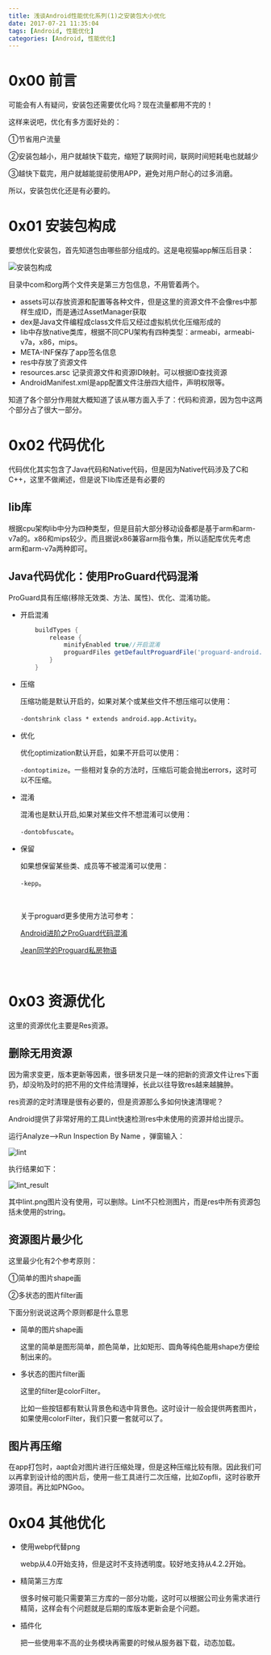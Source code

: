 ```yaml
---
title: 浅谈Android性能优化系列(1)之安装包大小优化
date: 2017-07-21 11:35:04
tags: [Android, 性能优化]
categories: [Android, 性能优化]
---
```


# 0x00 前言

可能会有人有疑问，安装包还需要优化吗？现在流量都用不完的！

这样来说吧，优化有多方面好处的：

①节省用户流量

②安装包越小，用户就越快下载完，缩短了联网时间，联网时间短耗电也就越少

③越快下载完，用户就越能提前使用APP，避免对用户耐心的过多消磨。

所以，安装包优化还是有必要的。

<!-- more -->

# 0x01 安装包构成

要想优化安装包，首先知道包由哪些部分组成的。这是电视猫app解压后目录：

![安装包构成](浅谈Android性能优化系列-1-之安装包大小优化/安装包构成.png)

目录中com和org两个文件夹是第三方包信息，不用管着两个。

- assets可以存放资源和配置等各种文件，但是这里的资源文件不会像res中那样生成ID，而是通过AssetManager获取
- dex是Java文件编程成class文件后又经过虚拟机优化压缩形成的
- lib中存放native类库，根据不同CPU架构有四种类型：armeabi，armeabi-v7a，x86，mips。
- META-INF保存了app签名信息
- res中存放了资源文件
- resources.arsc 记录资源文件和资源ID映射。可以根据ID查找资源
- AndroidManifest.xml是app配置文件注册四大组件，声明权限等。



知道了各个部分作用就大概知道了该从哪方面入手了：代码和资源，因为包中这两个部分占了很大一部分。

# 0x02 代码优化

代码优化其实包含了Java代码和Native代码，但是因为Native代码涉及了C和C++，这里不做阐述，但是说下lib库还是有必要的

## lib库

根据cpu架构lib中分为四种类型，但是目前大部分移动设备都是基于arm和arm-v7a的。x86和mips较少。而且据说x86兼容arm指令集，所以适配库优先考虑arm和arm-v7a两种即可。

## Java代码优化：使用ProGuard代码混淆

ProGuard具有压缩(移除无效类、方法、属性)、优化、混淆功能。

- 开启混淆

  ```groovy
      buildTypes {
          release {
              minifyEnabled true//开启混淆
              proguardFiles getDefaultProguardFile('proguard-android.txt'), 'proguard-rules.pro' //混淆文件
          }
      }
  ```

- 压缩

  压缩功能是默认开启的，如果对某个或某些文件不想压缩可以使用：

  `-dontshrink class * extends android.app.Activity`。

- 优化

  优化optimization默认开启，如果不开启可以使用：

  `-dontoptimize`。一些相对复杂的方法时，压缩后可能会抛出errors，这时可以不压缩。

- 混淆

  混淆也是默认开启,如果对某些文件不想混淆可以使用：

  `-dontobfuscate`。

- 保留

  如果想保留某些类、成员等不被混淆可以使用：

  `-kepp`。

  ​

  关于proguard更多使用方法可参考：

  [Android进阶之ProGuard代码混淆](http://hanhailong.com/2015/12/28/Android%E8%BF%9B%E9%98%B6%E4%B9%8BProGuard%E4%BB%A3%E7%A0%81%E6%B7%B7%E6%B7%86/)

  [Jean同学的Proguard私房物语](https://my.oschina.net/u/659658/blog/71976)

  ​

# 0x03 资源优化

这里的资源优化主要是Res资源。

## 删除无用资源

因为需求变更，版本更新等因素，很多研发只是一味的把新的资源文件让res下面扔，却没哟及时的把不用的文件给清理掉，长此以往导致res越来越臃肿。

res资源的定时清理是很有必要的，但是资源那么多如何快速清理呢？

Android提供了非常好用的工具Lint快速检测res中未使用的资源并给出提示。

运行Analyze—>Run Inspection By Name ，弹窗输入：

![lint](浅谈Android性能优化系列-1-之安装包大小优化/lint.png)

执行结果如下：

![lint_result](浅谈Android性能优化系列-1-之安装包大小优化/lint_result.png)

其中lint.png图片没有使用，可以删除。Lint不只检测图片，而是res中所有资源包括未使用的string。

## 资源图片最少化

这里最少化有2个参考原则：

①简单的图片shape画

②多状态的图片filter画

下面分别说说这两个原则都是什么意思

- 简单的图片shape画

  这里的简单是图形简单，颜色简单，比如矩形、圆角等纯色能用shape方便绘制出来的。

- 多状态的图片filter画

  这里的filter是colorFilter。

  比如一些按钮都有默认背景色和选中背景色。这时设计一般会提供两套图片，如果使用colorFilter，我们只要一套就可以了。

## 图片再压缩

在app打包时，aapt会对图片进行压缩处理，但是这种压缩比较有限。因此我们可以再拿到设计给的图片后，使用一些工具进行二次压缩，比如Zopfli，这时谷歌开源项目。再比如PNGoo。

# 0x04 其他优化

- 使用webp代替png

  webp从4.0开始支持，但是这时不支持透明度。较好地支持从4.2.2开始。

- 精简第三方库

  很多时候可能只需要第三方库的一部分功能，这时可以根据公司业务需求进行精简，这样会有个问题就是后期的库版本更新会是个问题。

- 插件化

  把一些使用率不高的业务模块再需要的时候从服务器下载，动态加载。